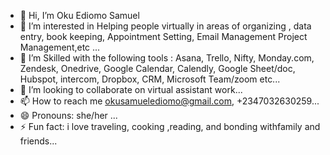 - 👋 Hi, I’m Oku Ediomo Samuel 
- 👀 I’m interested in Helping people virtually in areas of organizing , data entry, book keeping, Appointment Setting, Email Management Project Management,etc ...
- 🌱 I’m Skilled with the following tools : Asana, Trello, Nifty, Monday.com, Zendesk, Onedrive, Google Calendar, Calendly, Google Sheet/doc, Hubspot, intercom, Dropbox, CRM, Microsoft Team/zoom etc...
- 💞️ I’m looking to collaborate on virtual assistant work...
- 📫 How to reach me okusamuelediomo@gmail.com, +2347032630259...
- 😄 Pronouns: she/her ...
- ⚡ Fun fact: i love traveling, cooking ,reading, and bonding withfamily and friends...

<!---
okuediomo/Get to know me is a ✨ special ✨ repository because its `README.md` (this file) appears on your GitHub profile.
You can click the Preview link to take a look at your changes.
--->
